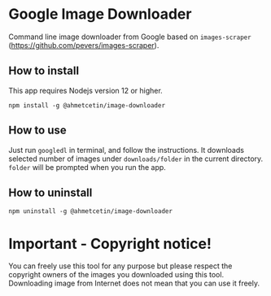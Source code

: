 # Google Image Downloader

Command line image downloader from Google based on `images-scraper` (https://github.com/pevers/images-scraper).

## How to install

This app requires Nodejs version 12 or higher.

`npm install -g @ahmetcetin/image-downloader`

## How to use

Just run `googledl` in terminal, and follow the instructions. It downloads selected number of images under `downloads/folder` in the current directory. `folder` will be prompted when you run the app.

## How to uninstall

`npm uninstall -g @ahmetcetin/image-downloader`

# Important - Copyright notice!

You can freely use this tool for any purpose but please respect the copyright owners of the images you downloaded using this tool. Downloading image from Internet does not mean that you can use it freely.
